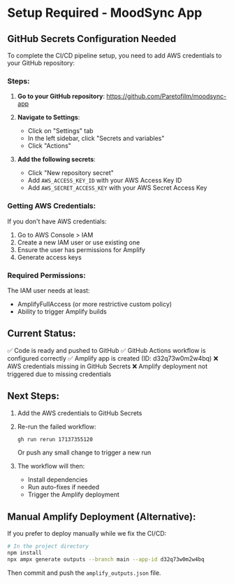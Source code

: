 # Setup Required - MoodSync App

## GitHub Secrets Configuration Needed

To complete the CI/CD pipeline setup, you need to add AWS credentials to your GitHub repository:

### Steps:

1. **Go to your GitHub repository**:
   https://github.com/Paretofilm/moodsync-app

2. **Navigate to Settings**:
   - Click on "Settings" tab
   - In the left sidebar, click "Secrets and variables"
   - Click "Actions"

3. **Add the following secrets**:
   - Click "New repository secret"
   - Add `AWS_ACCESS_KEY_ID` with your AWS Access Key ID
   - Add `AWS_SECRET_ACCESS_KEY` with your AWS Secret Access Key

### Getting AWS Credentials:

If you don't have AWS credentials:
1. Go to AWS Console > IAM
2. Create a new IAM user or use existing one
3. Ensure the user has permissions for Amplify
4. Generate access keys

### Required Permissions:

The IAM user needs at least:
- AmplifyFullAccess (or more restrictive custom policy)
- Ability to trigger Amplify builds

## Current Status:

✅ Code is ready and pushed to GitHub
✅ GitHub Actions workflow is configured correctly
✅ Amplify app is created (ID: d32q73w0m2w4bq)
❌ AWS credentials missing in GitHub Secrets
❌ Amplify deployment not triggered due to missing credentials

## Next Steps:

1. Add the AWS credentials to GitHub Secrets
2. Re-run the failed workflow:
   ```bash
   gh run rerun 17137355120
   ```
   Or push any small change to trigger a new run

3. The workflow will then:
   - Install dependencies
   - Run auto-fixes if needed
   - Trigger the Amplify deployment

## Manual Amplify Deployment (Alternative):

If you prefer to deploy manually while we fix the CI/CD:
```bash
# In the project directory
npm install
npx ampx generate outputs --branch main --app-id d32q73w0m2w4bq
```

Then commit and push the `amplify_outputs.json` file.